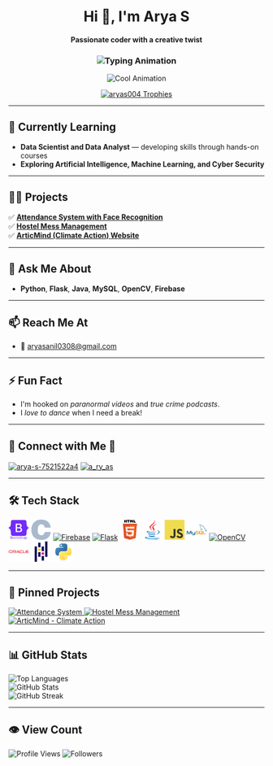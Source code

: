 <h1 align="center">Hi 👋, I'm Arya S</h1>  
<h4 align="center">Passionate coder with a creative twist</h4>

<h3 align="center">
  <img src="https://readme-typing-svg.demolab.com?font=Fira+Code&duration=4000&pause=1500&color=3BB9FF&center=false&vCenter=false&width=500&lines=A+passionate+B.Tech+IT+student+at+LBSITW.;Eager+to+build+impactful+tech+solutions.;Exploring+AI+and+Cyber+Security+technologies." alt="Typing Animation" />
</h3>
<p align="center">
  <img src="newgif.gif" alt="Cool Animation" width="60%" style="max-width: 400px;" />
</p>
<p align="center">
  <a href="https://github.com/ryo-ma/github-profile-trophy">
    <img src="https://github-profile-trophy.vercel.app/?username=aryas004" alt="aryas004 Trophies" />
  </a>
</p>

---

## 🌱 Currently Learning

- **Data Scientist and Data Analyst** — developing skills through hands-on courses
- **Exploring Artificial Intelligence, Machine Learning, and Cyber Security**

---

## 👨‍💻 Projects

✅ [**Attendance System with Face Recognition**](https://github.com/AryaS004/Mini-Project)  
✅ [**Hostel Mess Management**](https://github.com/AryaS004/Hostel-mess-management)  
✅ [**ArticMind (Climate Action) Website**](https://github.com/Varalakshmi2354/Aakasham)  

---

## 💬 Ask Me About

- **Python**, **Flask**, **Java**, **MySQL**, **OpenCV**, **Firebase**

---

## 📫 Reach Me At

- 📧 [aryasanil0308@gmail.com](mailto:aryasanil0308@gmail.com)

---

## ⚡ Fun Fact

- I'm hooked on *paranormal videos* and *true crime podcasts*.  
- I *love to dance* when I need a break!  

---

## 🔹 Connect with Me 🔹

<p align="left">
  <a href="https://linkedin.com/in/arya-s-7521522a4"><img align="center" src="https://raw.githubusercontent.com/rahuldkjain/github-profile-readme-generator/master/src/images/icons/Social/linked-in-alt.svg" alt="arya-s-7521522a4" height="30" width="40" /></a>
  <a href="https://instagram.com/a_ry_as"><img align="center" src="https://raw.githubusercontent.com/rahuldkjain/github-profile-readme-generator/master/src/images/icons/Social/instagram.svg" alt="a_ry_as" height="30" width="40" /></a>
</p>

---

## 🛠️ Tech Stack

<p align="left">
  <a href="https://getbootstrap.com"><img src="https://raw.githubusercontent.com/devicons/devicon/master/icons/bootstrap/bootstrap-plain-wordmark.svg" alt="Bootstrap" width="40" height="40"/></a>
  <a href="https://www.cprogramming.com"><img src="https://raw.githubusercontent.com/devicons/devicon/master/icons/c/c-original.svg" alt="C" width="40" height="40"/></a>
  <a href="https://firebase.google.com"><img src="https://www.vectorlogo.zone/logos/firebase/firebase-icon.svg" alt="Firebase" width="40" height="40"/></a>
  <a href="https://flask.palletsprojects.com"><img src="https://www.vectorlogo.zone/logos/pocoo_flask/pocoo_flask-icon.svg" alt="Flask" width="40" height="40"/></a>
  <a href="https://www.w3.org/html"><img src="https://raw.githubusercontent.com/devicons/devicon/master/icons/html5/html5-original-wordmark.svg" alt="HTML5" width="40" height="40"/></a>
  <a href="https://www.java.com"><img src="https://raw.githubusercontent.com/devicons/devicon/master/icons/java/java-original.svg" alt="Java" width="40" height="40"/></a>
  <a href="https://developer.mozilla.org"><img src="https://raw.githubusercontent.com/devicons/devicon/master/icons/javascript/javascript-original.svg" alt="Javascript" width="40" height="40"/></a>
  <a href="https://www.mysql.com"><img src="https://raw.githubusercontent.com/devicons/devicon/master/icons/mysql/mysql-original-wordmark.svg" alt="MySQL" width="40" height="40"/></a>
  <a href="https://opencv.org"><img src="https://www.vectorlogo.zone/logos/opencv/opencv-icon.svg" alt="OpenCV" width="40" height="40"/></a>
  <a href="https://www.oracle.com"><img src="https://raw.githubusercontent.com/devicons/devicon/master/icons/oracle/oracle-original.svg" alt="Oracle" width="40" height="40"/></a>
  <a href="https://pandas.pydata.org"><img src="https://raw.githubusercontent.com/devicons/devicon/master/icons/pandas/pandas-original.svg" alt="Pandas" width="40" height="40"/></a>
  <a href="https://www.python.org"><img src="https://raw.githubusercontent.com/devicons/devicon/master/icons/python/python-original.svg" alt="Python" width="40" height="40"/></a>
</p>

---

## 📌 Pinned Projects

<p align="left">
  <a href="https://github.com/AryaS004/Mini-Project">
    <img src="https://img.shields.io/badge/Attendance%20System-Face%20Recognition-blue?style=flat-square&logo=python" alt="Attendance System" />
  </a>
  <a href="https://github.com/AryaS004/Hostel-mess-management">
    <img src="https://img.shields.io/badge/Hostel%20Mess%20Management-Project-orange?style=flat-square&logo=mysql" alt="Hostel Mess Management" />
  </a>
  <a href="https://github.com/Varalakshmi2354/Aakasham">
    <img src="https://img.shields.io/badge/Climate%20Action-ArticMind%20Website-blue?style=flat-square&logo=html5" alt="ArticMind - Climate Action" />
  </a>
</p>

---

## 📊 GitHub Stats

<p align="left">
  <img src="https://github-readme-stats.vercel.app/api/top-langs?username=aryas004&show_icons=true&locale=en&layout=compact" alt="Top Languages" /><br>
  <img src="https://github-readme-stats.vercel.app/api?username=aryas004&show_icons=true&locale=en" alt="GitHub Stats" /><br>
  <img src="https://github-readme-streak-stats.herokuapp.com/?user=aryas004&" alt="GitHub Streak" /><br>
</p>

---

## 👁 View Count

![Profile Views](https://komarev.com/ghpvc/?username=aryas004&label=Profile%20Views)
![Followers](https://img.shields.io/github/followers/aryas004?label=Followers)

